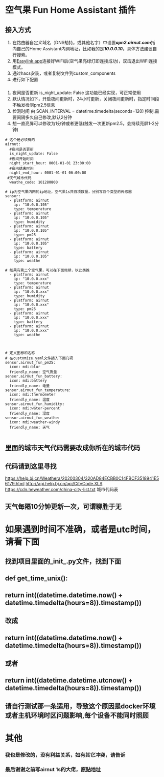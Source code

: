 # 空气果 Fun Home Assistant 插件

## 接入方式

1. 在路由器自定义域名（DNS劫持，或其他名字）中设置***apn2.airnut.com***指向自己的Home Assistant内网地址，比如我的是***10.0.0.10***，具体方法建议自行搜索。
2. 用[Easylink app](https://www.mxchip.com/easylink/)连接好WiFi后(空气果亮绿灯即连接成功)，双击退出WiFi连接模式。
3. 通过hacs安装，或者复制文件到custom_components
4. 进行如下配置
###
1. 夜间是否更新   is_night_update: False  这功能已经实现，可正常使用
2. 默认情况如下，开启夜间更新时，24小时更新，关闭夜间更新时，指定时间段不触发检测pm2.5信息
3. 检测时间 由 SCAN_INTERVAL = datetime.timedelta(seconds=120)  控制,需要间隔多久自己修改,默认2分钟
4. 想一直亮屏可以修改为1分钟或者更低(触发一次更新pm2.5，会持续亮屏1-2分钟)

```
# 这个是必须有的
airnut:
  #夜间是否更新
  is_night_update: False
  #夜间开始时间
  night_start_hour: 0001-01-01 23:00:00
  #夜间结束时间
  night_end_hour: 0001-01-01 06:00:00
 #天气城市代码
  weathe_code: 101280800
  
# ip为空气果内网的ip地址，空气果1s共四项数据，分别写四个类型的传感器
sensor:
  - platform: airnut
    ip: "10.0.0.105"
    type: temperature
  - platform: airnut
    ip: "10.0.0.105"
    type: humidity
  - platform: airnut
    ip: "10.0.0.105"
    type: pm25
  - platform: airnut
    ip: "10.0.0.105"
    type: battery
  - platform: airnut
    ip: "10.0.0.105"
    type: weathe

# 如果有第二个空气果，可以在下面继续，以此类推
  - platform: airnut
    ip: "10.0.0.xxx"
    type: temperature
  - platform: airnut
    ip: "10.0.0.xxx"
    type: humidity
  - platform: airnut
    ip: "10.0.0.xxx"
    type: pm25
  - platform: airnut
    ip: "10.0.0.xxx"
    type: battery
  - platform: airnut
    ip: "10.0.0.xxx"
    type: weathe



# 定义图标和名称
# 在customize.yaml文件插入下面几项
sensor.airnut_fun_pm25:
  icon: mdi:blur
  friendly_name: 空气质量
sensor.airnut_fun_battery:
  icon: mdi:battery
  friendly_name: 电量
sensor.airnut_fun_temperature:
  icon: mdi:thermometer
  friendly_name: 温度
sensor.airnut_fun_humidity:
  icon: mdi:water-percent
  friendly_name: 湿度
sensor.airnut_fun_weathe:
  icon: mdi:weather-windy
  friendly_name: 天气
  
```
## 里面的城市天气代码需要改成你所在的城市代码
## 代码请到这里寻找
https://help.bj.cn/Weathera/20200304/320AD84ECBB0C14FBCF3518941E56179.html
http://api.help.bj.cn/api/CityCode.XLS
https://cdn.heweather.com/china-city-list.txt 城市代码表
## 天气每隔10分钟更新一次，可谓聊胜于无

# 如果遇到时间不准确，或者是utc时间，请看下面
## 找到项目里面的_init_.py文件，找到下面
## def get_time_unix():
##     return int((datetime.datetime.now() + datetime.timedelta(hours=8)).timestamp())
## 改成
##  return int((datetime.datetime.now() + datetime.timedelta(hours=8)).timestamp())
## 或者
##  return int((datetime.datetime.utcnow() + datetime.timedelta(hours=8)).timestamp())
## 请自行测试那一条适用，导致这个原因是docker环境或者主机环境时区问题影响,每个设备不能同时照顾

# 其他
### 我也是修改的，没有利益关系，如有其它冲突，请告诉

### 最后谢谢之前写airnut 1s的大佬，[原贴地址](https://github.com/billhu1996/Airnut/)



